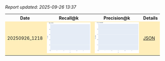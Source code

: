 <table>
<tr><th>Date</th><th>Recall@k</th><th>Precision@k</th><th>Details</th></tr>
<tr style="background-color: #ffeeba;"><td>20250926_1218</td><td><img src="docs\experiments\imgs\Recall_20250926_1218.svg" width="150"></td><td><img src="docs\experiments\imgs\Precision_20250926_1218.svg" width="150"></td><td><a href="experiments\results\retrieval_eval\rag_retrieval_eval_results_en_20250926_1218.json">JSON</a></td></tr>

_Report updated: 2025-09-26 13:37_

